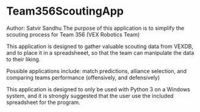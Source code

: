 # Team356ScoutingApp
Author: Satvir Sandhu
The purpose of this application is to simplify the scouting process for Team 356 (VEX Robotics Team)

This application is designed to gather valuable scouting data from VEXDB, and to place it in a spreadsheeet, so that the team can manipulate the data to their liking.

Possible applications include: match predictions, alliance selection, and comparing teams performance (offensively, and defensively)

This application is designed to only be used with Python 3 on a Windows system, and it is strongly suggested that the user use the included spreadsheet for the program.
